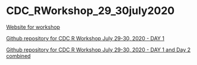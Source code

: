 # CDC_RWorkshop_29_30july2020

[Website for workshop](https://melindahiggins2000.github.io/CDC_RWorkshop_29_30july2020/)

[Github repository for CDC R Workshop July 29-30, 2020 - DAY 1](https://github.com/melindahiggins2000/CDCjuly2020)

[Github repository for CDC R Workshop July 29-30, 2020 - DAY 1 and Day 2 combined](https://github.com/melindahiggins2000/CDCjuly2020_day12)